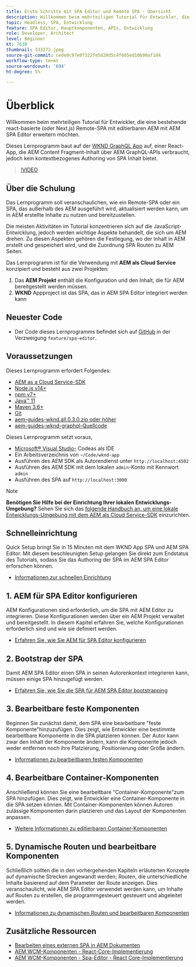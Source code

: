 ```yaml
---
title: Erste Schritte mit SPA Editor und Remote SPA - Übersicht
description: Willkommen beim mehrteiligen Tutorial für Entwickler, die eine bestehende Remote-SPA mit editierbaren AEM mit AEM SPA Editor erweitern möchten.
topic: Headless, SPA, Entwicklung
feature: SPA Editor, Hauptkomponenten, APIs, Entwicklung
role: Developer, Architect
level: Beginner
kt: 7630
thumbnail: 333272.jpeg
source-git-commit: cede0c97e0f322fe5d20d5c4f685ed10b90af1d4
workflow-type: tm+mt
source-wordcount: '694'
ht-degree: 5%

---
```



# Überblick

Willkommen beim mehrteiligen Tutorial für Entwickler, die eine bestehende react-basierte (oder Next.js) Remote-SPA mit editierbaren AEM mit AEM SPA Editor erweitern möchten.

Dieses Lernprogramm baut auf der [WKND GraphQL App](https://experienceleague.adobe.com/docs/experience-manager-learn/getting-started-with-aem-headless/graphql/overview.html?lang=de) auf, einer React-App, die AEM Content Fragment-Inhalt über AEM GraphQL-APIs verbraucht, jedoch kein kontextbezogenes Authoring von SPA Inhalt bietet.

>[!VIDEO](https://video.tv.adobe.com/v/333272/?quality=12&learn=on)

## Über die Schulung

Das Lernprogramm soll veranschaulichen, wie ein Remote-SPA oder ein SPA, das außerhalb des AEM ausgeführt wird, aktualisiert werden kann, um in AEM erstellte Inhalte zu nutzen und bereitzustellen.

Die meisten Aktivitäten im Tutorial konzentrieren sich auf die JavaScript-Entwicklung, jedoch werden wichtige Aspekte behandelt, die sich um AEM drehen. Zu diesen Aspekten gehören die Festlegung, wo der Inhalt in AEM erstellt und gespeichert wird, und die Zuordnung SPA Routen zu AEM Seiten.

Das Lernprogramm ist für die Verwendung mit **AEM als Cloud Service** konzipiert und besteht aus zwei Projekten:

1. Das __AEM Projekt__ enthält die Konfiguration und den Inhalt, die für AEM bereitgestellt werden müssen.
1. __WKND__ Appproject ist das SPA, das in AEM SPA Editor integriert werden kann

## Neuester Code

+ Der Code dieses Lernprogramms befindet sich auf [GitHub](https://github.com/adobe/aem-guides-wknd-graphql) in der Verzweigung `feature/spa-editor`.

## Voraussetzungen

Dieses Lernprogramm erfordert Folgendes:

+ [AEM as a Cloud Service-SDK](https://experienceleague.adobe.com/docs/experience-manager-learn/cloud-service/local-development-environment-set-up/aem-runtime.html?lang=en)
+ [Node.js v14+](https://nodejs.org/en/)
+ [npm v7+](https://www.npmjs.com/)
+ [Java™ 11](https://downloads.experiencecloud.adobe.com/content/software-distribution/en/general.html)
+ [Maven 3.6+](https://maven.apache.org/)
+ [Git](https://git-scm.com/downloads)
+ [aem-guides-wknd.all.0.3.0.zip oder höher](https://github.com/adobe/aem-guides-wknd/releases)
+ [aem-guides-wknd-graphql-Quellcode](https://github.com/adobe/aem-guides-wknd-graphql)

Dieses Lernprogramm setzt voraus,

+ [Microsoft® Visual Studio-](https://visualstudio.microsoft.com/) Codeas als IDE
+ Ein Arbeitsverzeichnis von `~/Code/wknd-app`
+ Ausführen des AEM SDK als Autorendienst unter `http://localhost:4502`
+ Ausführen des AEM SDK mit dem lokalen `admin`-Konto mit Kennwort `admin`
+ Ausführen des SPA auf `http://localhost:3000`

>[!NOTE]
>
> **Benötigen Sie Hilfe bei der Einrichtung Ihrer lokalen Entwicklungs-Umgebung?** Sehen Sie sich das  [folgende Handbuch an, um eine lokale Entwicklungs-Umgebung mit dem AEM als Cloud Service-SDK](https://experienceleague.adobe.com/docs/experience-manager-learn/cloud-service/local-development-environment-set-up/overview.html) einzurichten.


## Schnelleinrichtung

Quick Setup bringt Sie in 15 Minuten mit dem WKND App SPA und AEM SPA Editor. Mit diesem beschleunigten Setup gelangen Sie direkt zum Endstatus des Tutorials, sodass Sie das Authoring der SPA im AEM SPA Editor erforschen können.

+ [Informationen zur schnellen Einrichtung](./quick-setup.md)

## 1. AEM für SPA Editor konfigurieren

AEM Konfigurationen sind erforderlich, um die SPA mit AEM Editor zu integrieren. Diese Konfigurationen werden über ein AEM Projekt verwaltet und bereitgestellt. In diesem Kapitel erfahren Sie, welche Konfigurationen erforderlich sind und wie sie definiert werden.

+ [Erfahren Sie, wie Sie AEM für SPA Editor konfigurieren](./aem-configure.md)

## 2. Bootstrap der SPA

Damit AEM SPA Editor einen SPA in seinen Autorenkontext integrieren kann, müssen einige SPA hinzugefügt werden.

+ [Erfahren Sie, wie Sie die SPA für AEM SPA Editor bootstrapping](./spa-bootstrap.md)

## 3. Bearbeitbare feste Komponenten

Beginnen Sie zunächst damit, dem SPA eine bearbeitbare &quot;feste Komponente&quot;hinzuzufügen. Dies zeigt, wie Entwickler eine bestimmte bearbeitbare Komponente in die SPA platzieren können. Der Autor kann zwar den Inhalt der Komponente ändern, kann die Komponente jedoch weder entfernen noch ihre Platzierung, Positionierung oder Größe ändern.

+ [Informationen zu bearbeitbaren festen Komponenten](./spa-fixed-component.md)

## 4. Bearbeitbare Container-Komponenten

Anschließend können Sie eine bearbeitbare &quot;Container-Komponente&quot;zum SPA hinzufügen. Dies zeigt, wie Entwickler eine Container-Komponente in die SPA setzen können. Mit Container-Komponenten können Autoren zulässige Komponenten darin platzieren und das Layout der Komponenten anpassen.

+ [Weitere Informationen zu editierbaren Container-Komponenten](./spa-container-component.md)

## 5. Dynamische Routen und bearbeitbare Komponenten

Schließlich sollten die in den vorhergehenden Kapiteln erläuterten Konzepte auf dynamische Strecken angewandt werden; Routen, die unterschiedliche Inhalte basierend auf dem Parameter der Route anzeigen. Dies veranschaulicht, wie AEM SPA Editor verwendet werden kann, um Inhalte auf Routen zu erstellen, die programmgesteuert gesteuert und abgeleitet werden.

+ [Informationen zu dynamischen Routen und bearbeitbaren Komponenten](./spa-dynamic-routes.md)

## Zusätzliche Ressourcen

+ [Bearbeiten eines externen SPA in AEM Dokumenten](https://experienceleague.adobe.com/docs/experience-manager-cloud-service/implementing/developing/hybrid/editing-external-spa.html)
+ [AEM WCM-Komponenten - React-Core-Implementierung](https://www.npmjs.com/package/@adobe/aem-core-components-react-base)
+ [AEM WCM-Komponenten - Spa-Editor - React Core-Implementierung](https://www.npmjs.com/package/@adobe/aem-core-components-react-spa)
